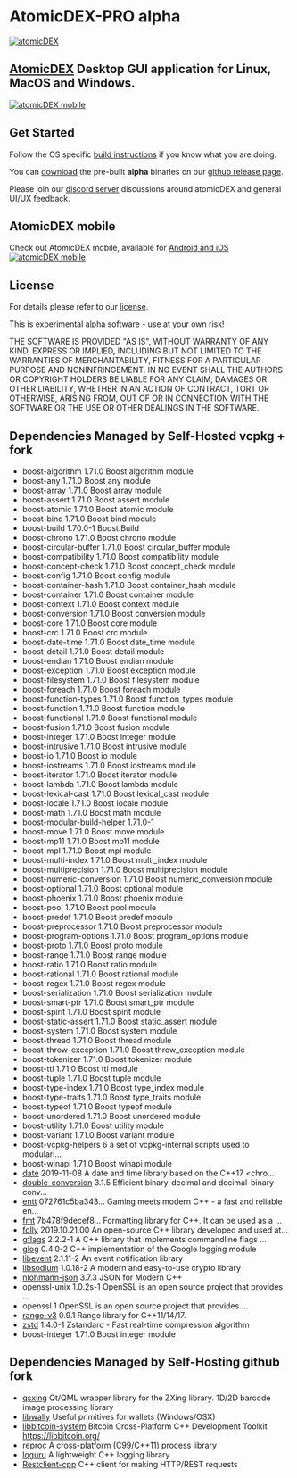 # AtomicDEX-PRO alpha

[![atomicDEX](https://i.ibb.co/D5GJLWy/adex.png)](https://atomicdex.io)

## [AtomicDEX](https://atomicdex.io) Desktop GUI application for Linux, MacOS and Windows. 

[![atomicDEX mobile](https://s5.gifyu.com/images/dextop_optimize_bg.gif)](https://atomicdex.io)


## Get Started

Follow the OS specific [build instructions](https://github.com/KomodoPlatform/atomicDEX-Pro/blob/dev/ci_tools_atomic_dex/README.md) if you know what you are doing.

You can [download](https://github.com/KomodoPlatform/atomicDEX-Pro/releases) the pre-built <b>alpha</b> binaries on our [github release page](https://github.com/KomodoPlatform/atomicDEX-Pro/releases).

Please join our [discord server](https://komodoplatform.com/discord) discussions around atomicDEX and general UI/UX feedback.

## AtomicDEX mobile 

Check out AtomicDEX mobile, available for [Android and iOS](https://atomicdex.io) [![atomicDEX mobile](https://s5.gifyu.com/images/atomicdex_animation_small2.gif)](https://atomicdex.io)
## License

For details please refer to our [license](https://github.com/KomodoPlatform/atomicDEX-Pro/blob/master/LICENSE).

This is experimental alpha software - use at your own risk!

THE SOFTWARE IS PROVIDED "AS IS", WITHOUT WARRANTY OF ANY KIND, EXPRESS OR IMPLIED, INCLUDING BUT NOT LIMITED TO THE WARRANTIES OF MERCHANTABILITY, FITNESS FOR A PARTICULAR PURPOSE AND NONINFRINGEMENT. IN NO EVENT SHALL THE AUTHORS OR COPYRIGHT HOLDERS BE LIABLE FOR ANY CLAIM, DAMAGES OR OTHER LIABILITY, WHETHER IN AN ACTION OF CONTRACT, TORT OR OTHERWISE, ARISING FROM, OUT OF OR IN CONNECTION WITH THE SOFTWARE OR THE USE OR OTHER DEALINGS IN THE SOFTWARE.

## Dependencies Managed by Self-Hosted vcpkg + fork

- boost-algorithm                           1.71.0           Boost algorithm module
- boost-any                                 1.71.0           Boost any module
- boost-array                               1.71.0           Boost array module
- boost-assert                              1.71.0           Boost assert module
- boost-atomic                              1.71.0           Boost atomic module
- boost-bind                                1.71.0           Boost bind module
- boost-build                               1.70.0-1         Boost.Build
- boost-chrono                              1.71.0           Boost chrono module
- boost-circular-buffer                     1.71.0           Boost circular_buffer module
- boost-compatibility                       1.71.0           Boost compatibility module
- boost-concept-check                       1.71.0           Boost concept_check module
- boost-config                              1.71.0           Boost config module
- boost-container-hash                      1.71.0           Boost container_hash module
- boost-container                           1.71.0           Boost container module
- boost-context                             1.71.0           Boost context module
- boost-conversion                          1.71.0           Boost conversion module
- boost-core                                1.71.0           Boost core module
- boost-crc                                 1.71.0           Boost crc module
- boost-date-time                           1.71.0           Boost date_time module
- boost-detail                              1.71.0           Boost detail module
- boost-endian                              1.71.0           Boost endian module
- boost-exception                           1.71.0           Boost exception module
- boost-filesystem                          1.71.0           Boost filesystem module
- boost-foreach                             1.71.0           Boost foreach module
- boost-function-types                      1.71.0           Boost function_types module
- boost-function                            1.71.0           Boost function module
- boost-functional                          1.71.0           Boost functional module
- boost-fusion                              1.71.0           Boost fusion module
- boost-integer                             1.71.0           Boost integer module
- boost-intrusive                           1.71.0           Boost intrusive module
- boost-io                                  1.71.0           Boost io module
- boost-iostreams                           1.71.0           Boost iostreams module
- boost-iterator                            1.71.0           Boost iterator module
- boost-lambda                              1.71.0           Boost lambda module
- boost-lexical-cast                        1.71.0           Boost lexical_cast module
- boost-locale                              1.71.0           Boost locale module
- boost-math                                1.71.0           Boost math module
- boost-modular-build-helper                1.71.0-1
- boost-move                                1.71.0           Boost move module
- boost-mp11                                1.71.0           Boost mp11 module
- boost-mpl                                 1.71.0           Boost mpl module
- boost-multi-index                         1.71.0           Boost multi_index module
- boost-multiprecision                      1.71.0           Boost multiprecision module
- boost-numeric-conversion                  1.71.0           Boost numeric_conversion module
- boost-optional                            1.71.0           Boost optional module
- boost-phoenix                             1.71.0           Boost phoenix module
- boost-pool                                1.71.0           Boost pool module
- boost-predef                              1.71.0           Boost predef module
- boost-preprocessor                        1.71.0           Boost preprocessor module
- boost-program-options                     1.71.0           Boost program_options module
- boost-proto                               1.71.0           Boost proto module
- boost-range                               1.71.0           Boost range module
- boost-ratio                               1.71.0           Boost ratio module
- boost-rational                            1.71.0           Boost rational module
- boost-regex                               1.71.0           Boost regex module
- boost-serialization                       1.71.0           Boost serialization module
- boost-smart-ptr                           1.71.0           Boost smart_ptr module
- boost-spirit                              1.71.0           Boost spirit module
- boost-static-assert                       1.71.0           Boost static_assert module
- boost-system                              1.71.0           Boost system module
- boost-thread                              1.71.0           Boost thread module
- boost-throw-exception                     1.71.0           Boost throw_exception module
- boost-tokenizer                           1.71.0           Boost tokenizer module
- boost-tti                                 1.71.0           Boost tti module
- boost-tuple                               1.71.0           Boost tuple module
- boost-type-index                          1.71.0           Boost type_index module
- boost-type-traits                         1.71.0           Boost type_traits module
- boost-typeof                              1.71.0           Boost typeof module
- boost-unordered                           1.71.0           Boost unordered module
- boost-utility                             1.71.0           Boost utility module
- boost-variant                             1.71.0           Boost variant module
- boost-vcpkg-helpers                       6                a set of vcpkg-internal scripts used to modulari...
- boost-winapi                              1.71.0           Boost winapi module
- [date](https://github.com/KomodoPlatform/date)             2019-11-08       A date and time library based on the C++17 <chro...
- [double-conversion](https://github.com/KomodoPlatform/double-conversion)    3.1.5            Efficient binary-decimal and decimal-binary conv...
- [entt](https://github.com/KomodoPlatform/entt)             072761c5ba343... Gaming meets modern C++ - a fast and reliable en...
- [fmt](https://github.com/KomodoPlatform/fmt)               7b478f9decef8... Formatting library for C++. It can be used as a ...
- [folly](https://github.com/KomodoPlatform/folly)           2019.10.21.00    An open-source C++ library developed and used at...
- [gflags](https://github.com/KomodoPlatform/gflags)         2.2.2-1          A C++ library that implements commandline flags ...
- [glog](https://github.com/KomodoPlatform/glog)             0.4.0-2          C++ implementation of the Google logging module
- [libevent](https://github.com/KomodoPlatform/libevent)     2.1.11-2         An event notification library
- [libsodium](https://github.com/KomodoPlatform/libsodium)   1.0.18-2         A modern and easy-to-use crypto library
- [nlohmann-json](https://github.com/KomodoPlatform/json)    3.7.3            JSON for Modern C++
- openssl-unix                              1.0.2s-1         OpenSSL is an open source project that provides ...
- openssl                                   1                OpenSSL is an open source project that provides ...
- [range-v3](https://github.com/KomodoPlatform/range-v3)     0.9.1            Range library for C++11/14/17.
- [zstd](https://github.com/KomodoPlatform/zstd)             1.4.0-1          Zstandard - Fast real-time compression algorithm
- boost-integer                             1.71.0           Boost integer module

## Dependencies Managed by Self-Hosting github fork

- [qsxing](https://github.com/KomodoPlatform/qzxing/archive/master.zip) 
Qt/QML wrapper library for the ZXing library. 1D/2D barcode image processing library
- [libwally](https://github.com/KomodoPlatform/libwally-core) Useful primitives for wallets (Windows/OSX)
- [libbitcoin-system](https://github.com/KomodoPlatform/libbitcoin-system) Bitcoin Cross-Platform C++ Development Toolkit https://libbitcoin.org/
- [reproc](https://github.com/KomodoPlatform/reproc) A cross-platform (C99/C++11) process library
- [loguru](https://github.com/KomodoPlatform/loguru) A lightweight C++ logging library
- [Restclient-cpp](https://github.com/KomodoPlatform/restclient-cpp) C++ client for making HTTP/REST requests
